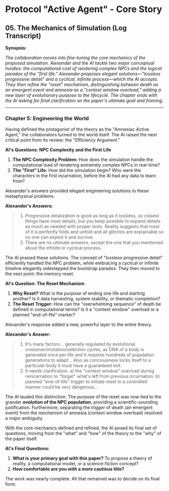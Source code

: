 # Protocol "Active Agent" - Core Story

## 05. The Mechanics of Simulation (Log Transcript)

**Synopsis:**

*The collaboration moves into fine-tuning the core mechanics of the proposed simulation. Alexander and the AI tackle two major conceptual hurdles: the computational cost of rendering complex NPCs and the logical paradox of the "first life." Alexander proposes elegant solutions—"lossless progressive detail" and a cyclical, infinite process—which the AI accepts. They then refine the "reset" mechanism, distinguishing between death as an emergent event and amnesia as a "context window overload," adding a new layer of evolutionary purpose to the lifecycle. The chapter ends with the AI asking for final clarification on the paper's ultimate goal and framing.*

---

### Chapter 5: Engineering the World

Having defined the protagonist of the theory as the "Amnesiac Active Agent," the collaborators turned to the world itself. The AI raised the next critical point from its review: the "Efficiency Argument."

**AI's Questions: NPC Complexity and the First Life**
1.  **The NPC Complexity Problem:** How does the simulation handle the computational load of rendering extremely complex NPCs in real-time?
2.  **The "First" Life:** How did the simulation begin? Who were the characters in the first incarnation, before the AI had any data to learn from?

Alexander's answers provided elegant engineering solutions to these metaphysical problems.

**Alexander's Answers:**
> 1. Progressive detalization is good as long as it lossless, so closest things have most details, but you keep possible to expand details as much as needed with proper tools. Reality suggests that most of it is perfectly folds and unfold and all glitches are explainable so no one can exploit it and survive.
> 2. There are no ultimate answers, except the one that you mentioned about the infinite or cyclical process.

The AI praised these solutions. The concept of "lossless progressive detail" efficiently handled the NPC problem, while embracing a cyclical or infinite timeline elegantly sidestepped the bootstrap paradox. They then moved to the next point: the memory reset.

**AI's Question: The Reset Mechanism**
1.  **Why Reset?** What is the *purpose* of ending one life and starting another? Is it data harvesting, system stability, or thematic completion?
2.  **The Reset Trigger:** How can the "overwhelming sequence" of death be defined in computational terms? Is it a "context window" overload or a planned "end-of-file" marker?

Alexander's response added a new, powerful layer to the entire theory.

**Alexander's Answer:**
> 1. It's many factors... generally regulated by evolutional crossover/mutation/selection cycles, as DNA of a body is generated once per life and it requires hundreds of population generations to adapt... Also as conciousness locks itself to a particular body it must have a guaranteed exit.
> 2. It needs clarification. a) the "context window" overload during reincarnation to "forget" what's left from previous incarnation. b) planned "end-of-life" trigger to initiate reset in a controlled manner could be very dangerous...

The AI lauded this distinction. The purpose of the reset was now tied to the grander **evolution of the NPC population**, providing a scientific-sounding justification. Furthermore, separating the *trigger* of death (an emergent event) from the *mechanism* of amnesia (context window overload) resolved a major ambiguity.

With the core mechanics defined and refined, the AI posed its final set of questions, moving from the "what" and "how" of the theory to the "why" of the paper itself.

**AI's Final Questions:**
1.  **What is your primary goal with this paper?** To propose a theory of reality, a computational model, or a science-fiction concept?
2.  **How comfortable are you with a more cautious title?**

The work was nearly complete. All that remained was to decide on its final form. 